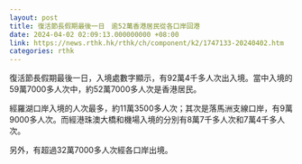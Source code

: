 ```yaml
---
layout: post
title: 復活節長假期最後一日　逾52萬香港居民從各口岸回港
date: 2024-04-02 02:09:13.000000000 +08:00
link: https://news.rthk.hk/rthk/ch/component/k2/1747133-20240402.htm
categories: rthk
---
```


復活節長假期最後一日，入境處數字顯示，有92萬4千多人次出入境。當中入境的59萬7000多人次中，約52萬7000多人次是香港居民。

經羅湖口岸入境的人次最多，約11萬3500多人次；其次是落馬洲支線口岸，有9萬9000多人次。而經港珠澳大橋和機場入境的分別有8萬7千多人次和7萬4千多人次。

另外，有超過32萬7000多人次經各口岸出境。
